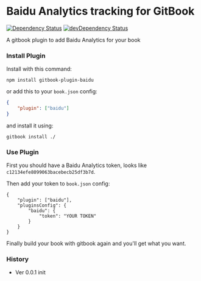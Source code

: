 # Baidu Analytics tracking for GitBook

[![Dependency Status](https://david-dm.org/poppinlp/gitbook-plugin-baidu.svg)](https://david-dm.org/poppinlp/gitbook-plugin-baidu)
[![devDependency Status](https://david-dm.org/poppinlp/gitbook-plugin-baidu/dev-status.svg)](https://david-dm.org/poppinlp/gitbook-plugin-baidu#info=devDependencies)

A gitbook plugin to add Baidu Analytics for your book

### Install Plugin

Install with this command:

```shell
npm install gitbook-plugin-baidu
```

or add this to your `book.json` config:

```json
{
    "plugin": ["baidu"]
}
```

and install it using:

```shell
gitbook install ./
```

### Use Plugin

First you should have a Baidu Analytics token, looks like `c12134efe8099063bacebecb25df3b7d`.

Then add your token to `book.json` config:

```
{
    "plugin": ["baidu"],
    "pluginsConfig": {
        "baidu": {
            "token": "YOUR TOKEN"
        }
    }
}
```

Finally build your book with gitbook again and you'll get what you want.

### History

- Ver 0.0.1 init
